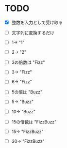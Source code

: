 TODO
================

- [X] 整数を入力として受け取る

-  [ ] 文字列に変換するだけ
-  [ ] 1-> "1"
-  [ ] 2-> "2"

-  [ ] 3の倍数は "Fizz"
-  [ ] 3-> "Fizz"
-  [ ] 6-> "Fizz"

-  [ ] 5の倍は "Buzz"
-  [ ] 5-> "Buzz"
-  [ ] 10-> "Buzz"

-  [ ] 15の倍数は "FizzBuzz"
-  [ ] 15-> "FizzBuzz"
-  [ ] 30-> "FizzBuzz"




